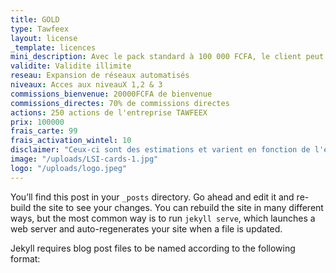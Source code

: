 ```yaml
---
title: GOLD
type: Tawfeex
layout: license
_template: licences
mini_description: Avec le pack standard à 100 000 FCFA, le client peut gagner 70% des commissions.
validite: Validite illimite
reseau: Expansion de réseaux automatisés
niveaux: Acces aux niveauX 1,2 & 3
commissions_bienvenue: 20000FCFA de bienvenue
commissions_directes: 70% de commissions directes
actions: 250 actions de l'entreprise TAWFEEX
prix: 100000
frais_carte: 99
frais_activation_wintel: 10
disclaimer: "Ceux-ci sont des estimations et varient en fonction de l'expansion du reseau Wintel dans sa globalite "
image: "/uploads/LSI-cards-1.jpg"
logo: "/uploads/logo.jpeg"
---
```


You’ll find this post in your `_posts` directory. Go ahead and edit it and re-build the site to see your changes. You can rebuild the site in many different ways, but the most common way is to run `jekyll serve`, which launches a web server and auto-regenerates your site when a file is updated.

Jekyll requires blog post files to be named according to the following format:
